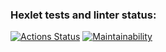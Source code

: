 ### Hexlet tests and linter status:

[![Actions Status](https://github.com/Murzik-boss/frontend-project-44/actions/workflows/hexlet-check.yml/badge.svg)](https://github.com/Murzik-boss/frontend-project-44/actions)
[![Maintainability](https://api.codeclimate.com/v1/badges/81b564230d54ac93c215/maintainability)](https://codeclimate.com/github/Murzik-boss/frontend-project-44/maintainability)
